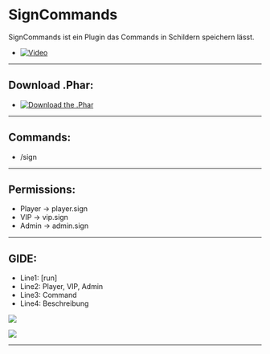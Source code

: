 # SignCommands
  SignCommands ist ein Plugin das Commands in Schildern speichern lässt.
  - [![Video](#)](https://www.youtube.com/c/iTzFreeHD)
  --------------------

## Download .Phar: 
  - [![Download the .Phar](#)](http://www.mediafire.com/file/phnees494bfusql/SignCommand_v2.phar)
--------------------

## Commands:
   
   - /sign
--------------------

## Permissions:
   - Player -> player.sign
   - VIP -> vip.sign
   - Admin -> admin.sign
--------------------

## GIDE:
   - Line1: [run]
   - Line2: Player, VIP, Admin
   - Line3: Command
   - Line4: Beschreibung
  
<img src="https://github.com/iTzFreeHD/SignCommands/blob/master/picture/SignCommands.png?raw=true"></img>

<img src="https://github.com/iTzFreeHD/SignCommands/blob/master/picture/Commandsigns1.png?raw=true"></img>

-------------------------------


